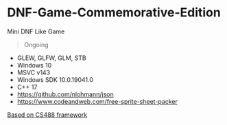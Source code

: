 # DNF-Game-Commemorative-Edition
Mini DNF Like Game

> Ongoing
- GLEW, GLFW, GLM, STB
- Windows 10
- MSVC v143
- Windows SDK 10.0.19041.0
- C++ 17
- https://github.com/nlohmann/json
- https://www.codeandweb.com/free-sprite-sheet-packer

[Based on CS488 framework](https://student.cs.uwaterloo.ca/~cs488/Spring2022/)